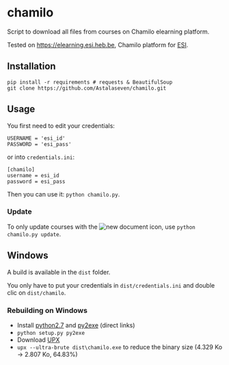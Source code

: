 chamilo
=======

Script to download all files from courses on Chamilo elearning platform.

Tested on https://elearning.esi.heb.be, Chamilo platform for [ESI](http://www.heb.be/esi/).

## Installation

```
pip install -r requirements # requests & BeautifulSoup
git clone https://github.com/Astalaseven/chamilo.git
```
	
## Usage

You first need to edit your credentials:

```
USERNAME = 'esi_id'
PASSWORD = 'esi_pass'
```
or into `credentials.ini`:
```
[chamilo]
username = esi_id
password = esi_pass
```

Then you can use it: `python chamilo.py`.

### Update

To only update courses with the ![new document](http://elearning.esi.heb.be/main/img/folder_document.gif "Folder document icon") icon, use `python chamilo.py update`.

## Windows

A build is available in the `dist` folder.

You only have to put your credentials in `dist/credentials.ini` and double clic on `dist/chamilo`.

### Rebuilding on Windows

* Install [python2.7](https://www.python.org/ftp/python/2.7.8/python-2.7.8.msi)
and [py2exe](http://sourceforge.net/projects/py2exe/files/py2exe/0.6.9/py2exe-0.6.9.win32-py2.7.exe/download)
(direct links)
* `python setup.py py2exe`
* Download [UPX](http://sourceforge.net/p/upx/wiki/Home/)
* `upx --ultra-brute dist\chamilo.exe` to reduce the binary size (4.329 Ko -> 2.807 Ko, 64.83%)
